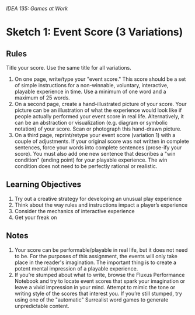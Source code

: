 *IDEA 135: Games at Work*
# Sketch 1: Event Score (3 Variations)

## Rules

Title your score. Use the same title for all variations.

1. On one page, write/type your "event score." This score should be a set of simple instructions for a
non-winnable, voluntary, interactive, playable experience in time. Use a minimum of one word and a
maximum of 25 words.
2. On a second page, create a hand-illustrated picture of your score. Your picture can be an illustration
of what the experience would look like if people actually performed your event score in real life.
Alternatively, it can be an abstraction or visualization (e.g. diagram or symbolic notation) of your
score. Scan or photograph this hand-drawn picture.
3. On a third page, reprint/retype your event score (variation 1) with a couple of adjustments. If your
original score was not written in complete sentences, force your words into complete sentences
(prose-ify your score). You must also add one new sentence that describes a "win condition" (ending
point) for your playable experience. The win condition does not need to be perfectly rational or
realistic.

## Learning Objectives
1. Try out a creative strategy for developing an unusual play experience
2. Think about the way rules and instructions impact a player’s experience
3. Consider the mechanics of interactive experience
4. Get your freak on

## Notes
1. Your score can be performable/playable in real life, but it does not need to be. For the purposes of
this assignment, the events will only take place in the reader's imagination. The important thing is
to create a potent mental impression of a playable experience.
2. If you’re stumped about what to write, browse the Fluxus Performance Notebook and try to locate
event scores that spark your imagination or leave a vivid impression in your mind. Attempt to mimic
the tone or writing style of the scores that interest you. If you’re still stumped, try using one of the
"automatic" Surrealist word games to generate unpredictable content.
